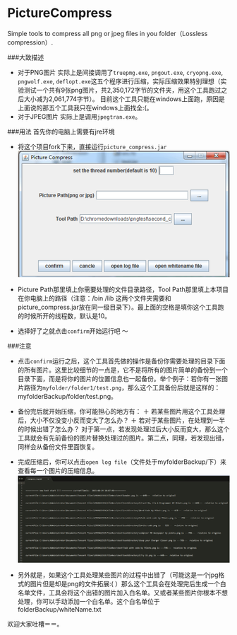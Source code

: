 # PictureCompress
Simple tools to compress all png or jpeg files in you folder（Lossless compression）.


###大致描述
* 对于PNG图片
实际上是间接调用了`truepmg.exe`, `pngout.exe`, `cryopng.exe`, `pngwolf.exe`, `deflopt.exe`这五个程序进行压缩，实际压缩效果特别理想（实验测试一个共有9张png图片，共2,350,172字节的文件夹，用这个工具跑过之后大小减为2,061,774字节）。
目前这个工具只能在windows上面跑，原因是上面说的那五个工具我只在windows上面找全:(。
* 对于JPEG图片
实际上是调用`jpegtran.exe`。

###用法
首先你的电脑上需要有jre环境
* 将这个项目fork下来，直接运行`picture_compress.jar`
![](https://github.com/fenjuly/Mini/raw/master/mypiclib/picture_compress.png)

* Picture Path那里填上你需要处理的文件目录路径，Tool Path那里填上本项目在你电脑上的路径（注意：/bin /lib 这两个文件夹需要和picture_compress.jar放在同一级目录下）。最上面的空格是填你这个工具跑的时候所开的线程数，默认是10。

* 选择好了之就点击`confirm`开始运行吧 ～


###注意
* 点击`confirm`运行之后，这个工具首先做的操作是备份你需要处理的目录下面的所有图片。这里比较细节的一点是，它不是将所有的图片简单的备份到一个目录下面，而是将你的图片的位置信息也一起备份。举个例子：若你有一张图片路径为`myfolder/folder1/test.png`，那么这个工具备份后就是这样的：myfolderBackup/folder/test.png。

* 备份完后就开始压缩，你可能担心的地方有：
  ＋ 若某些图片用这个工具处理后，大小不仅没变小反而变大了怎么办？ 
  ＋ 若对于某些图片，在处理到一半的时候出错了怎么办？
对于第一点，若发现处理过后大小反而变大，那么这个工具就会有先前备份的图片替换处理过的图片。第二点，同理，若发现出错，同样会从备份文件里面恢复。

* 完成压缩后，你可以点击`open log file`（文件处于myfolderBackup/下）来查看每一个图片的压缩信息。
![](https://raw.githubusercontent.com/fenjuly/Mini/master/mypiclib/compress_log.png)

* 另外就是，如果这个工具处理某些图片的过程中出错了（可能这是一个jpg格式的图片但是却是png的文件拓展:( ）那么这个工具会在处理完后生成一个白名单文件，工具会将这个出错的图片加入白名单。又或者某些图片你根本不想处理，你可以手动添加一个白名单。这个白名单位于folderBackup/whiteName.txt

欢迎大家吐槽＝＝。



